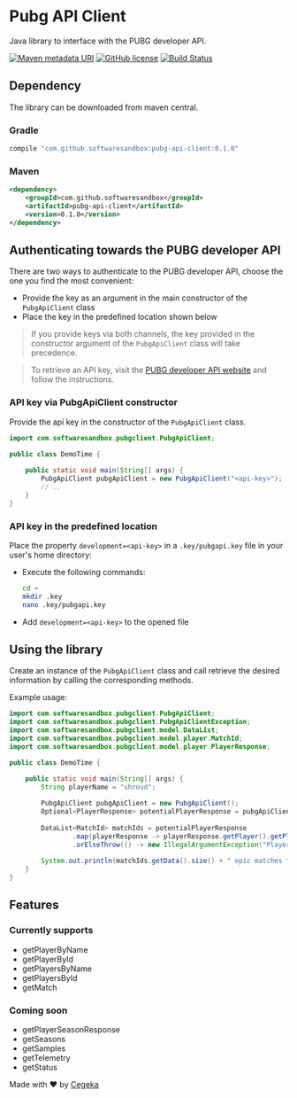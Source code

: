# Pubg API Client
Java library to interface with the PUBG developer API.

[![Maven metadata URI](https://img.shields.io/maven-metadata/v/http/central.maven.org/maven2/com/github/softwaresandbox/pubg-api-client/maven-metadata.xml.svg?colorB=1E90FF)](https://oss.sonatype.org/content/groups/staging/com/github/softwaresandbox/pubg-api-client)
[![GitHub license](https://img.shields.io/github/license/SoftwareSandbox/pubg-api-client.svg)](https://github.com/softwaresandbox/pubg-api-client/blob/master/LICENSE)
[![Build Status](https://travis-ci.org/SoftwareSandbox/pubg-api-client.svg)](https://travis-ci.org/softwaresandbox/pubg-api-client)

## Dependency
The library can be downloaded from maven central.

### Gradle
```groovy
compile "com.github.softwaresandbox:pubg-api-client:0.1.0"
```

### Maven
```xml
<dependency>
    <groupId>com.github.softwaresandbox</groupId>
    <artifactId>pubg-api-client</artifactId>
    <version>0.1.0</version>
</dependency>
```

## Authenticating towards the PUBG developer API
There are two ways to authenticate to the PUBG developer API, choose the one you find the most convenient:
- Provide the key as an argument in the main constructor of the `PubgApiClient` class
- Place the key in the predefined location shown below

> If you provide keys via both channels, the key provided in the constructor argument of the `PubgApiClient` class will take precedence.

> To retrieve an API key, visit the [PUBG developer API website](https://documentation.playbattlegrounds.com/en/api-keys.html) and follow the instructions.

### API key via PubgApiClient constructor
Provide the api key in the constructor of the `PubgApiClient` class.

```java
import com.softwaresandbox.pubgclient.PubgApiClient;

public class DemoTime {
    
    public static void main(String[] args) {
        PubgApiClient pubgApiClient = new PubgApiClient("<api-key>");
        // ..
    }
}
```

### API key in the predefined location
Place the property `development=<api-key>` in a `.key/pubgapi.key` file in your user's home directory:

- Execute the following commands:
    ```bash
    cd ~
    mkdir .key
    nano .key/pubgapi.key
    ```
- Add `development=<api-key>` to the opened file

## Using the library
Create an instance of the `PubgApiClient` class and call retrieve the desired information by calling the corresponding methods.  

Example usage:
```java
import com.softwaresandbox.pubgclient.PubgApiClient;
import com.softwaresandbox.pubgclient.PubgApiClientException;
import com.softwaresandbox.pubgclient.model.DataList;
import com.softwaresandbox.pubgclient.model.player.MatchId;
import com.softwaresandbox.pubgclient.model.player.PlayerResponse;

public class DemoTime {

    public static void main(String[] args) {
        String playerName = "shroud";
        
        PubgApiClient pubgApiClient = new PubgApiClient();
        Optional<PlayerResponse> potentialPlayerResponse = pubgApiClient.getPlayerByName(playerName, "pc-na");
    
        DataList<MatchId> matchIds = potentialPlayerResponse
                .map(playerResponse -> playerResponse.getPlayer().getPlayerRelationships().getMatchIds())
                .orElseThrow(() -> new IllegalArgumentException("Player " + playerName + " not found!"));
    
        System.out.println(matchIds.getData().size() + " epic matches found for player " + playerName);
    }
}
```

## Features

### Currently supports
- getPlayerByName
- getPlayerById
- getPlayersByName
- getPlayersById
- getMatch

### Coming soon
- getPlayerSeasonResponse
- getSeasons
- getSamples
- getTelemetry
- getStatus


Made with :heart: by [Cegeka](https://www.cegeka.com/)
